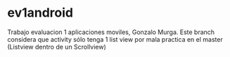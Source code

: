 # ev1android
Trabajo evaluacion 1 aplicaciones moviles, Gonzalo Murga.
Este branch considera que activity sólo tenga 1 list view por mala practica en el master (Listview dentro de un Scrollview)
